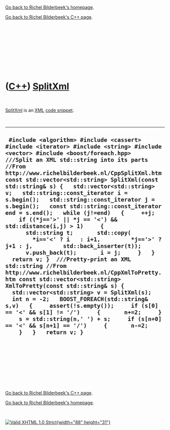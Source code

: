 [Go back to Richel Bilderbeek's homepage](index.htm).

[Go back to Richel Bilderbeek's C++ page](Cpp.htm).

 

 

 

 

 

([C++](Cpp.htm)) [SplitXml](CppSplitXml.htm)
============================================

 

[SplitXml](CppSplitXml.htm) is an [XML](CppXml.htm) [code
snippet](CppCodeSnippets.htm).

 

  -------------------------------------------------------------------------------------------------------------------------------------------------------------------------------------------------------------------------------------------------------------------------------------------------------------------------------------------------------------------------------------------------------------------------------------------------------------------------------------------------------------------------------------------------------------------------------------------------------------------------------------------------------------------------------------------------------------------------------------------------------------------------------------------------------------------------------------------------------------------------------------------------------------------------------------------------------------------------------------------------------------------------------------------------------------------------------------------------------------------------------------------------------------------------------------------------------------------------------------------
  ` #include <algorithm> #include <cassert> #include <iterator> #include <string> #include <vector> #include <boost/foreach.hpp>  ///Split an XML std::string into its parts //From http://www.richelbilderbeek.nl/CppSplitXml.htm const std::vector<std::string> SplitXml(const std::string& s) {   std::vector<std::string> v;   std::string::const_iterator i = s.begin();   std::string::const_iterator j = s.begin();   const std::string::const_iterator end = s.end();   while (j!=end)   {     ++j;     if ((*j=='>' || *j == '<') && std::distance(i,j) > 1)     {       std::string t;       std::copy(         *i=='<' ? i   : i+1,         *j=='>' ? j+1 : j,         std::back_inserter(t));       v.push_back(t);       i = j;     }   }   return v; }  ///Pretty-print an XML std::string //From http://www.richelbilderbeek.nl/CppXmlToPretty.htm const std::vector<std::string> XmlToPretty(const std::string& s) {   std::vector<std::string> v = SplitXml(s);   int n = -2;   BOOST_FOREACH(std::string& s,v)   {     assert(!s.empty());     if (s[0] == '<' && s[1] != '/')     {       n+=2;     }     s = std::string(n,' ') + s;     if (s[n+0] == '<' && s[n+1] == '/')     {       n-=2;     }   }   return v; }`
  -------------------------------------------------------------------------------------------------------------------------------------------------------------------------------------------------------------------------------------------------------------------------------------------------------------------------------------------------------------------------------------------------------------------------------------------------------------------------------------------------------------------------------------------------------------------------------------------------------------------------------------------------------------------------------------------------------------------------------------------------------------------------------------------------------------------------------------------------------------------------------------------------------------------------------------------------------------------------------------------------------------------------------------------------------------------------------------------------------------------------------------------------------------------------------------------------------------------------------------------

 

 

 

 

 

[Go back to Richel Bilderbeek's C++ page](Cpp.htm).

[Go back to Richel Bilderbeek's homepage](index.htm).

 

[![Valid XHTML 1.0 Strict](valid-xhtml10.png){width="88"
height="31"}](http://validator.w3.org/check?uri=referer)
